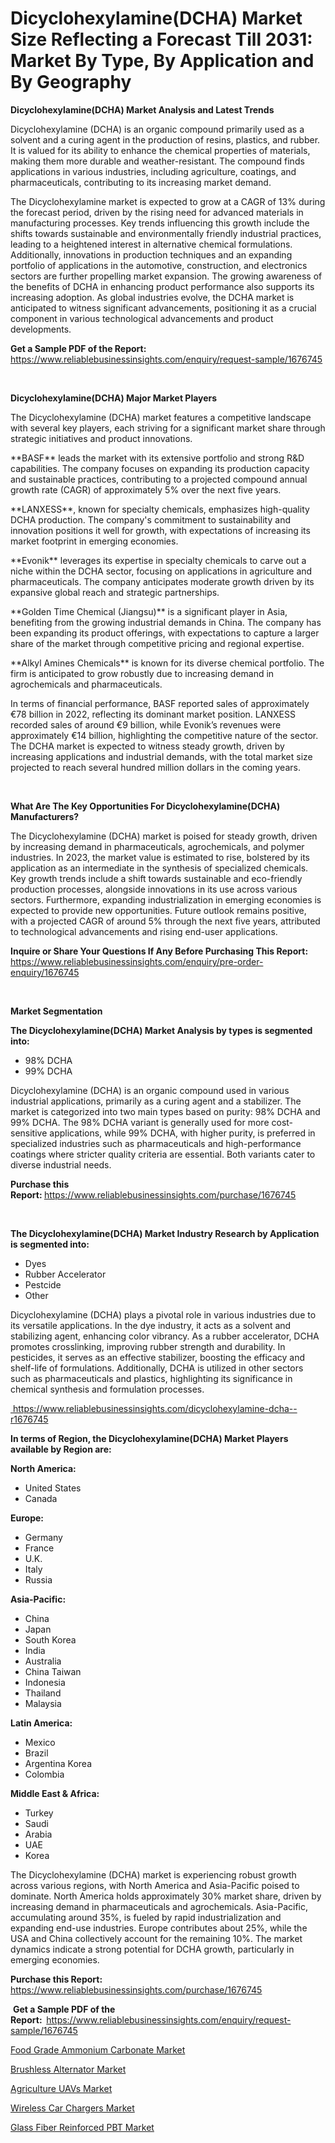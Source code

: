 <p><h1>Dicyclohexylamine(DCHA) Market Size Reflecting a Forecast Till 2031: Market By Type, By Application and By Geography</h1></p><p><strong>Dicyclohexylamine(DCHA) Market Analysis and Latest Trends</strong></p>
<p><p>Dicyclohexylamine (DCHA) is an organic compound primarily used as a solvent and a curing agent in the production of resins, plastics, and rubber. It is valued for its ability to enhance the chemical properties of materials, making them more durable and weather-resistant. The compound finds applications in various industries, including agriculture, coatings, and pharmaceuticals, contributing to its increasing market demand.</p><p>The Dicyclohexylamine market is expected to grow at a CAGR of 13% during the forecast period, driven by the rising need for advanced materials in manufacturing processes. Key trends influencing this growth include the shifts towards sustainable and environmentally friendly industrial practices, leading to a heightened interest in alternative chemical formulations. Additionally, innovations in production techniques and an expanding portfolio of applications in the automotive, construction, and electronics sectors are further propelling market expansion. The growing awareness of the benefits of DCHA in enhancing product performance also supports its increasing adoption. As global industries evolve, the DCHA market is anticipated to witness significant advancements, positioning it as a crucial component in various technological advancements and product developments.</p></p>
<p><strong>Get a Sample PDF of the Report:&nbsp;</strong> <a href="https://www.reliablebusinessinsights.com/enquiry/request-sample/1676745?utm_campaign=1109&utm_medium=2&utm_source=Github&utm_content=ia&utm_term=30092024&utm_id=dicyclohexylaminedcha">https://www.reliablebusinessinsights.com/enquiry/request-sample/1676745</a></p>
<p>&nbsp;</p>
<p><strong>Dicyclohexylamine(DCHA) Major Market Players</strong></p>
<p><p>The Dicyclohexylamine (DCHA) market features a competitive landscape with several key players, each striving for a significant market share through strategic initiatives and product innovations.</p><p>**BASF** leads the market with its extensive portfolio and strong R&D capabilities. The company focuses on expanding its production capacity and sustainable practices, contributing to a projected compound annual growth rate (CAGR) of approximately 5% over the next five years.</p><p>**LANXESS**, known for specialty chemicals, emphasizes high-quality DCHA production. The company's commitment to sustainability and innovation positions it well for growth, with expectations of increasing its market footprint in emerging economies.</p><p>**Evonik** leverages its expertise in specialty chemicals to carve out a niche within the DCHA sector, focusing on applications in agriculture and pharmaceuticals. The company anticipates moderate growth driven by its expansive global reach and strategic partnerships.</p><p>**Golden Time Chemical (Jiangsu)** is a significant player in Asia, benefiting from the growing industrial demands in China. The company has been expanding its product offerings, with expectations to capture a larger share of the market through competitive pricing and regional expertise.</p><p>**Alkyl Amines Chemicals** is known for its diverse chemical portfolio. The firm is anticipated to grow robustly due to increasing demand in agrochemicals and pharmaceuticals.</p><p>In terms of financial performance, BASF reported sales of approximately €78 billion in 2022, reflecting its dominant market position. LANXESS recorded sales of around €9 billion, while Evonik’s revenues were approximately €14 billion, highlighting the competitive nature of the sector. The DCHA market is expected to witness steady growth, driven by increasing applications and industrial demands, with the total market size projected to reach several hundred million dollars in the coming years.</p></p>
<p>&nbsp;</p>
<p><strong>What Are The Key Opportunities For Dicyclohexylamine(DCHA) Manufacturers?</strong></p>
<p><p>The Dicyclohexylamine (DCHA) market is poised for steady growth, driven by increasing demand in pharmaceuticals, agrochemicals, and polymer industries. In 2023, the market value is estimated to rise, bolstered by its application as an intermediate in the synthesis of specialized chemicals. Key growth trends include a shift towards sustainable and eco-friendly production processes, alongside innovations in its use across various sectors. Furthermore, expanding industrialization in emerging economies is expected to provide new opportunities. Future outlook remains positive, with a projected CAGR of around 5% through the next five years, attributed to technological advancements and rising end-user applications.</p></p>
<p><strong>Inquire or Share Your Questions If Any Before Purchasing This Report:</strong> <a href="https://www.reliablebusinessinsights.com/enquiry/pre-order-enquiry/1676745?utm_campaign=1109&utm_medium=2&utm_source=Github&utm_content=ia&utm_term=30092024&utm_id=dicyclohexylaminedcha">https://www.reliablebusinessinsights.com/enquiry/pre-order-enquiry/1676745</a></p>
<p>&nbsp;</p>
<p><strong>Market Segmentation</strong></p>
<p><strong>The Dicyclohexylamine(DCHA) Market Analysis by types is segmented into:</strong></p>
<p><ul><li>98% DCHA</li><li>99% DCHA</li></ul></p>
<p><p>Dicyclohexylamine (DCHA) is an organic compound used in various industrial applications, primarily as a curing agent and a stabilizer. The market is categorized into two main types based on purity: 98% DCHA and 99% DCHA. The 98% DCHA variant is generally used for more cost-sensitive applications, while 99% DCHA, with higher purity, is preferred in specialized industries such as pharmaceuticals and high-performance coatings where stricter quality criteria are essential. Both variants cater to diverse industrial needs.</p></p>
<p><strong>Purchase this Report:&nbsp;</strong><a href="https://www.reliablebusinessinsights.com/purchase/1676745?utm_campaign=1109&utm_medium=2&utm_source=Github&utm_content=ia&utm_term=30092024&utm_id=dicyclohexylaminedcha">https://www.reliablebusinessinsights.com/purchase/1676745</a></p>
<p>&nbsp;</p>
<p><strong>The Dicyclohexylamine(DCHA) Market Industry Research by Application is segmented into:</strong></p>
<p><ul><li>Dyes</li><li>Rubber Accelerator</li><li>Pestcide</li><li>Other</li></ul></p>
<p><p>Dicyclohexylamine (DCHA) plays a pivotal role in various industries due to its versatile applications. In the dye industry, it acts as a solvent and stabilizing agent, enhancing color vibrancy. As a rubber accelerator, DCHA promotes crosslinking, improving rubber strength and durability. In pesticides, it serves as an effective stabilizer, boosting the efficacy and shelf-life of formulations. Additionally, DCHA is utilized in other sectors such as pharmaceuticals and plastics, highlighting its significance in chemical synthesis and formulation processes.</p></p>
<p><a href="https://www.reliablebusinessinsights.com/dicyclohexylamine-dcha--r1676745?utm_campaign=1109&utm_medium=2&utm_source=Github&utm_content=ia&utm_term=30092024&utm_id=dicyclohexylaminedcha">&nbsp;https://www.reliablebusinessinsights.com/dicyclohexylamine-dcha--r1676745</a></p>
<p><strong>In terms of Region, the Dicyclohexylamine(DCHA) Market Players available by Region are:</strong></p>
<p>
    <p> <strong> North America: </strong>
        <ul>
            <li>United States</li>
            <li>Canada</li>
        </ul>
        </p> 
    <p> <strong> Europe: </strong>
        <ul>
            <li>Germany</li>
            <li>France</li>
            <li>U.K.</li>
            <li>Italy</li>
            <li>Russia</li>
        </ul>
        </p> 
    <p> <strong> Asia-Pacific: </strong>
        <ul>
            <li>China</li>
            <li>Japan</li>
            <li>South Korea</li>
            <li>India</li>
            <li>Australia</li>
            <li>China Taiwan</li>
            <li>Indonesia</li>
            <li>Thailand</li>
            <li>Malaysia</li>
        </ul>
        </p> 
    <p> <strong> Latin America: </strong>
        <ul>
            <li>Mexico</li>
            <li>Brazil</li>
            <li>Argentina Korea</li>
            <li>Colombia</li>
        </ul>
        </p> 
    <p> <strong> Middle East & Africa: </strong>
        <ul>
            <li>Turkey</li>
            <li>Saudi</li>
            <li>Arabia</li>
            <li>UAE</li>
            <li>Korea</li>
        </ul>
    </p>
    </p>
<p><p>The Dicyclohexylamine (DCHA) market is experiencing robust growth across various regions, with North America and Asia-Pacific poised to dominate. North America holds approximately 30% market share, driven by increasing demand in pharmaceuticals and agrochemicals. Asia-Pacific, accumulating around 35%, is fueled by rapid industrialization and expanding end-use industries. Europe contributes about 25%, while the USA and China collectively account for the remaining 10%. The market dynamics indicate a strong potential for DCHA growth, particularly in emerging economies.</p></p>
<p><strong>Purchase this Report: </strong><a href="https://www.reliablebusinessinsights.com/purchase/1676745?utm_campaign=1109&utm_medium=2&utm_source=Github&utm_content=ia&utm_term=30092024&utm_id=dicyclohexylaminedcha">https://www.reliablebusinessinsights.com/purchase/1676745</a></p>
<p>&nbsp;<strong>Get a Sample PDF of the Report:&nbsp;&nbsp;</strong><a href="https://www.reliablebusinessinsights.com/enquiry/request-sample/1676745?utm_campaign=1109&utm_medium=2&utm_source=Github&utm_content=ia&utm_term=30092024&utm_id=dicyclohexylaminedcha">https://www.reliablebusinessinsights.com/enquiry/request-sample/1676745</a></p>
<p><strong></strong></p>
<p><p><a href="https://github.com/MarilynDouglas476/Market-Research-Report-List-1/blob/main/food-grade-ammonium-carbonate-market.md?utm_campaign=1109&utm_medium=2&utm_source=Github&utm_content=ia&utm_term=30092024&utm_id=dicyclohexylaminedcha">Food Grade Ammonium Carbonate Market</a></p><p><a href="https://www.linkedin.com/pulse/what-factors-influence-brushless-alternator-market-coming-years-kzw5f?utm_campaign=1109&utm_medium=2&utm_source=Github&utm_content=ia&utm_term=30092024&utm_id=dicyclohexylaminedcha">Brushless Alternator Market</a></p><p><a href="https://www.linkedin.com/pulse/agriculture-uavs-market2024-2031-industry-insights-investment-guave?utm_campaign=1109&utm_medium=2&utm_source=Github&utm_content=ia&utm_term=30092024&utm_id=dicyclohexylaminedcha">Agriculture UAVs Market</a></p><p><a href="https://issuu.com/reportprime-2/docs/wireless-car-chargers-market-size-2_14213b381ec083?utm_campaign=1109&utm_medium=2&utm_source=Github&utm_content=ia&utm_term=30092024&utm_id=dicyclohexylaminedcha">Wireless Car Chargers Market</a></p><p><a href="https://github.com/FahadAhmed223/Market-Research-Report-List-1/blob/main/glass-fiber-reinforced-pbt-market.md?utm_campaign=1109&utm_medium=2&utm_source=Github&utm_content=ia&utm_term=30092024&utm_id=dicyclohexylaminedcha">Glass Fiber Reinforced PBT Market</a></p></p>